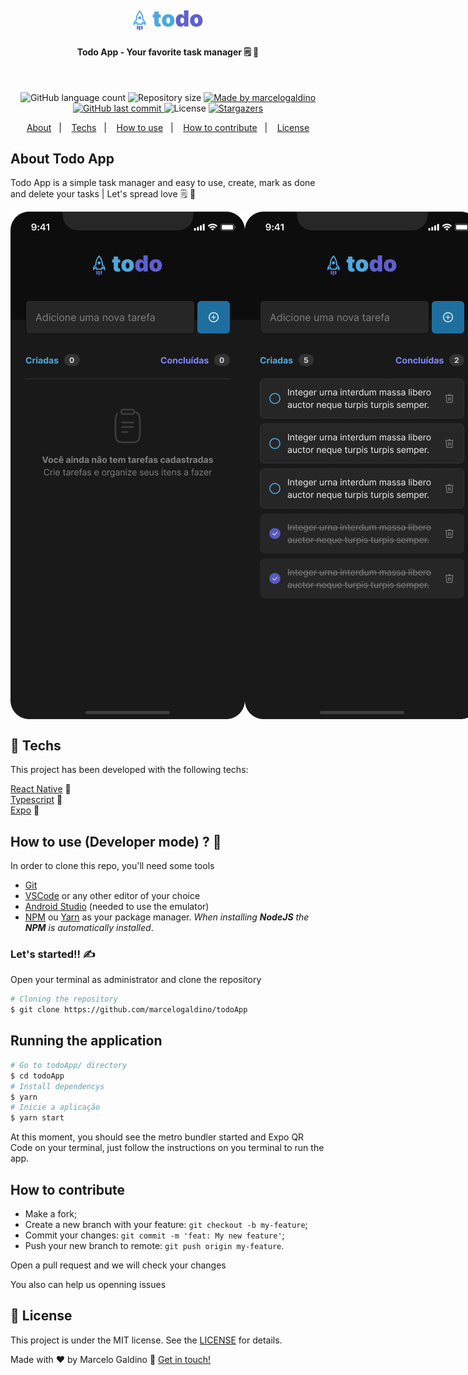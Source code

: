 <h2 align="center">
    <img alt="Todo App Logo" src="src/assets/Logo.png">
</h2>

<h4 align="center"> 
	Todo App - Your favorite task manager 🗒️ 💜
</h4>

<br/>

<p align="center">
  <img alt="GitHub language count" src="https://img.shields.io/github/languages/count/marcelogaldino/todoApp?color=%2304D361">

  <img alt="Repository size" src="https://img.shields.io/github/repo-size/marcelogaldino/todoApp">
	
  <a href="https://www.linkedin.com/in/marcelogaldino/">
    <img alt="Made by marcelogaldino" src="https://img.shields.io/badge/made%20by-marcelogaldino-%2304D361">
  </a>

  <a href="https://github.com/marcelogaldino/todoApp/commits/master">
    <img alt="GitHub last commit" src="https://img.shields.io/github/last-commit/marcelogaldino/todoApp">
  </a>

  <img alt="License" src="https://img.shields.io/badge/license-MIT-brightgreen">
   <a href="https://github.com/marcelogaldino/todoApp/stargazers">
    <img alt="Stargazers" src="https://img.shields.io/github/stars/marcelogaldino/todoApp?style=social">
  </a>
</p>

<p align="center">
  <a href="#about-Todo-App">About</a>&nbsp;&nbsp;&nbsp;|&nbsp;&nbsp;&nbsp;
  <a href="#rocket-Techs">Techs</a>&nbsp;&nbsp;&nbsp;|&nbsp;&nbsp;&nbsp;
  <a href="#how-to-use">How to use</a>&nbsp;&nbsp;&nbsp;|&nbsp;&nbsp;&nbsp;
  <a href="#how-to-contribute">How to contribute</a>&nbsp;&nbsp;&nbsp;|&nbsp;&nbsp;&nbsp;
  <a href="#memo-license">License</a>
</p>


## About Todo App

<p>Todo App is a simple task manager and easy to use, create, mark as done and delete your tasks | Let's spread love 🗒️ 💜 </p>

<div style="display: flex; flex-direction: row;">
    <img alt="Todo App Logo" src="src/assets/Todo - Empty.png">
    <img alt="Todo App Logo" src="src/assets/Todo - List.png">
</div>
 
## :rocket: Techs

This project has been developed with the following techs:

[React Native][react-native] 📱️ </br>
[Typescript][typescript] 📘 </br>
[Expo][expo] 🤍️ </br>

## How to use (Developer mode) ? 🤔

In order to clone this repo, you'll need some tools

 - [Git](https://git-scm.com) 
 - [VSCode](https://code.visualstudio.com/) or any other editor of your choice
 - [Android Studio](https://developer.android.com/studio) (needed to use the emulator) 
 - [NPM](https://www.npmjs.com/) ou [Yarn](https://yarnpkg.com/) as your package manager. *When installing **NodeJS** the **NPM** is automatically installed*.


 ### Let's started!! ✍

Open your terminal as administrator and clone the repository

```bash
# Cloning the repository
$ git clone https://github.com/marcelogaldino/todoApp
```

## Running the application

```bash
# Go to todoApp/ directory
$ cd todoApp
# Install dependencys
$ yarn
# Inicie a aplicação
$ yarn start
```
At this moment, you should see the metro bundler started and Expo QR Code on your terminal, just follow the instructions on you terminal to run the app.

## How to contribute

- Make a fork;
- Create a new branch with your feature: `git checkout -b my-feature`;
- Commit your changes: `git commit -m 'feat: My new feature'`;
- Push your new branch to remote: `git push origin my-feature`.

Open a pull request and we will check your changes

You also can help us openning issues

## :memo: License

This project is under the MIT license. See the [LICENSE](https://github.com/marcelogaldino/todoApp/blob/main/LICENSE) for details.


Made with ♥ by Marcelo Galdino :wave: [Get in touch!](https://www.linkedin.com/in/marcelogaldino/)

[typescript]: https://www.typescriptlang.org/
[react-native]: https://reactnative.dev/
[expo]: https://expo.dev/
[Android Studio]: https://developer.android.com/studio